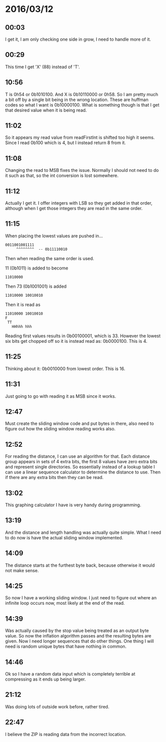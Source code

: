 # 2016/03/12

## 00:03

I get it, I am only checking one side in grow, I need to handle more of it.

## 00:29

This time I get 'X' (88) instead of 'T'.

## 10:56

T is 0h54 or 0b1010100. And X is 0b10110000 or 0h58. So I am pretty much a bit
off by a single bit being in the wrong location. These are huffman codes so
what I want is 0b10000100. What is something though is that I get that
desired value when it is being read.

## 11:02

So it appears my read value from readFirstInt is shifted too high it seems.
Since I read 0b100 which is 4, but I instead return 8 from it.

## 11:08

Changing the read to MSB fixes the issue. Normally I should not need to do it
such as that, so the int conversion is lost somewhere.

## 11:12

Actually I get it. I offer integers with LSB so they get added in that order,
although when I get those integers they are read in the same order.

## 11:15

When placing the lowest values are pushed in...

	0011001001111
	     ^^^^^^^^  -- 0b11110010

Then when reading the same order is used.

11 (0b1011) is added to become

	11010000

Then 73 (0b1001001) is added

	11010000 10010010

Then it is read as

	11010000 10010010
	F
	 TT
	   HHhhh hhh

Reading first values results in 0b00100001, which is 33. However the lowest
six bits get chopped off so it is instead read as: 0b0000100. This is 4.

## 11:25

Thinking about it: 0b0010000 from lowest order. This is 16.

## 11:31

Just going to go with reading it as MSB since it works.

## 12:47

Must create the sliding window code and put bytes in there, also need to
figure out how the sliding window reading works also.

## 12:52

For reading the distance, I can use an algorithm for that. Each distance group
appears in sets of 4 extra bits, the first 8 values have zero extra bits and
represent single directories. So essentially instead of a lookup table I can
use a linear sequence calculator to determine the distance to use. Then if
there are any extra bits then they can be read.

## 13:02

This graphing calculator I have is very handy during programming.

## 13:19

And the distance and length handling was actually quite simple. What I need to
do now is have the actual sliding window implemented.

## 14:09

The distance starts at the furthest byte back, because otherwise it would not
make sense.

## 14:25

So now I have a working sliding window. I just need to figure out where an
infinite loop occurs now, most likely at the end of the read.

## 14:39

Was actually caused by the stop value being treated as an output byte value. So
now the inflation algorithm passes and the resulting bytes are given. Now I
need longer sequences that do other things. One thing I will need is random
unique bytes that have nothing in common.

## 14:46

Ok so I have a random data input which is completely terrible at compressing
as it ends up being larger.

## 21:12

Was doing lots of outside work before, rather tired.

## 22:47

I believe the ZIP is reading data from the incorrect location.

